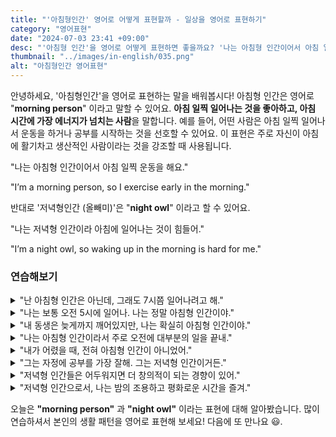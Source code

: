```yaml
---
title: "'아침형인간' 영어로 어떻게 표현할까 - 일상을 영어로 표현하기"
category: "영어표현"
date: "2024-07-03 23:41 +09:00"
desc: "'아침형 인간'을 영어로 어떻게 표현하면 좋을까요? '나는 아침형 인간이어서 아침 일찍 운동을 해요.', '나는 아침형 인간이라서 아침에 에너지가 넘쳐요.' 등을 영어로 표현하는 법을 배워봅시다. 다양한 예문을 통해서 연습하고 본인의 표현으로 만들어 보세요."
thumbnail: "../images/in-english/035.png"
alt: "아침형인간 영어표현"
---
```


안녕하세요, '아침형인간'을 영어로 표현하는 말을 배워봅시다! 아침형 인간은 영어로 "**morning person**" 이라고 말할 수 있어요. **아침 일찍 일어나는 것을 좋아하고, 아침 시간에 가장 에너지가 넘치는 사람**을 말합니다. 예를 들어, 어떤 사람은 아침 일찍 일어나서 운동을 하거나 공부를 시작하는 것을 선호할 수 있어요. 이 표현은 주로 자신이 아침에 활기차고 생산적인 사람이라는 것을 강조할 때 사용됩니다.

"나는 아침형 인간이어서 아침 일찍 운동을 해요."

"I’m a morning person, so I exercise early in the morning."

반대로 '저녁형인간 (올빼미)'은 "**night owl**" 이라고 할 수 있어요.

"나는 저녁형 인간이라 아침에 일어나는 것이 힘들어."

"I’m a night owl, so waking up in the morning is hard for me."

### 연습해보기

<details>
<summary>"난 아침형 인간은 아닌데, 그래도 7시쯤 일어나려고 해."</summary>
<span>"I'm not really a morning person, but I try to get up around 7 AM"</span>
</details>

<details>
<summary>"나는 보통 오전 5시에 일어나. 나는 정말 아침형 인간이야."</summary>
<span>"I usually wake up at 5 AM. I'm such a morning person."</span>
</details>

<details>
<summary>"내 동생은 늦게까지 깨어있지만, 나는 확실히 아침형 인간이야."</summary>
<span>"My brother stays up late, but I'm definitely a morning person."</span>
</details>

<details>
<summary>"나는 아침형 인간이라서 주로 오전에 대부분의 일을 끝내."</summary>
<span>"I get most of my work done before noon since I'm a morning person."</span>
</details>

<details>
<summary>"내가 어렸을 때, 전혀 아침형 인간이 아니었어."</summary>
<span>"When I was a kid, I wasn't a morning person at all."</span>
</details>

<details>
<summary>"그는 자정에 공부를 가장 잘해. 그는 저녁형 인간이거든."</summary>
<span>"He studies best at midnight since he's a night owl."</span>
</details>

<details>
<summary>"저녁형 인간들은 어두워지면 더 창의적이 되는 경향이 있어."</summary>
<span>"Night owls tend to be more creative after dark."</span>
</details>

<details>
<summary>"저녁형 인간으로서, 나는 밤의 조용하고 평화로운 시간을 즐겨."</summary>
<span>"As a night owl, I enjoy the quiet and peace of nighttime."</span>
</details>

오늘은 **"morning person"** 과 **"night owl"** 이라는 표현에 대해 알아봤습니다. 많이 연습하셔서 본인의 생활 패턴을 영어로 표현해 보세요! 다음에 또 만나요 😃.
